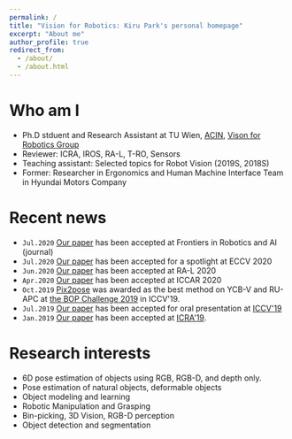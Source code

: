 ```yaml
---
permalink: /
title: "Vision for Robotics: Kiru Park's personal homepage"
excerpt: "About me"
author_profile: true
redirect_from:
  - /about/
  - /about.html
---
```


Who am I
===
- Ph.D stduent and Research Assistant at TU Wien, [ACIN](https://www.acin.tuwien.ac.at/en/), [Vison for Robotics Group](https://www.acin.tuwien.ac.at/en/vision-for-robotics/)
- Reviewer: ICRA, IROS, RA-L, T-RO, Sensors
- Teaching assistant: Selected topics for Robot Vision (2019S, 2018S)
- Former: Researcher in Ergonomics and Human Machine Interface Team in Hyundai Motors Company

Recent news
===
- `Jul.2020` [Our paper](https://kirumang.github.io/publication/2020-01-DGCMNet) has been accepted at Frontiers in Robotics and AI (journal)
- `Jul.2020` [Our paper](https://kirumang.github.io/publication/2020-05-NOL) has been accepted for a spotlight at ECCV 2020
- `Jun.2020` [Our paper](https://kirumang.github.io/publication/2020-04-RelativeRotation) has been accepted at RA-L 2020
- `Apr.2020` [Our paper](https://kirumang.github.io/publication/2020-04-ICCAR20) has been accepted at ICCAR 2020
- `Oct.2019` [Pix2pose](https://kirumang.github.io/publication/2019-10-ICCV) was awarded as the best method on YCB-V and RU-APC at [the BOP Challenge 2019](https://bop.felk.cvut.cz/media/bop_challenge_2019_results.pdf) in ICCV'19. 
- `Jul.2019` [Our paper](https://kirumang.github.io/publication/2019-10-ICCV) has been accepted for oral presentation at [ICCV'19](http://iccv2019.thecvf.com)
- `Jan.2019` [Our paper](https://kirumang.github.io/publication/2019-05-ICRA) has been accepted at [ICRA'19](https://www.icra2019.org/). 

Research interests
===
- 6D pose estimation of objects using RGB, RGB-D, and depth only.
- Pose estimation of natural objects, deformable objects
- Object modeling and learning
- Robotic Manipulation and Grasping
- Bin-picking, 3D Vision, RGB-D perception
- Object detection and segmentation

